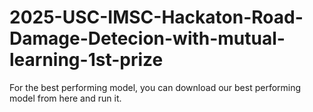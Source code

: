 # 2025-USC-IMSC-Hackaton-Road-Damage-Detecion-with-mutual-learning-1st-prize
For the best performing model, you can download our best performing model from here and run it.
